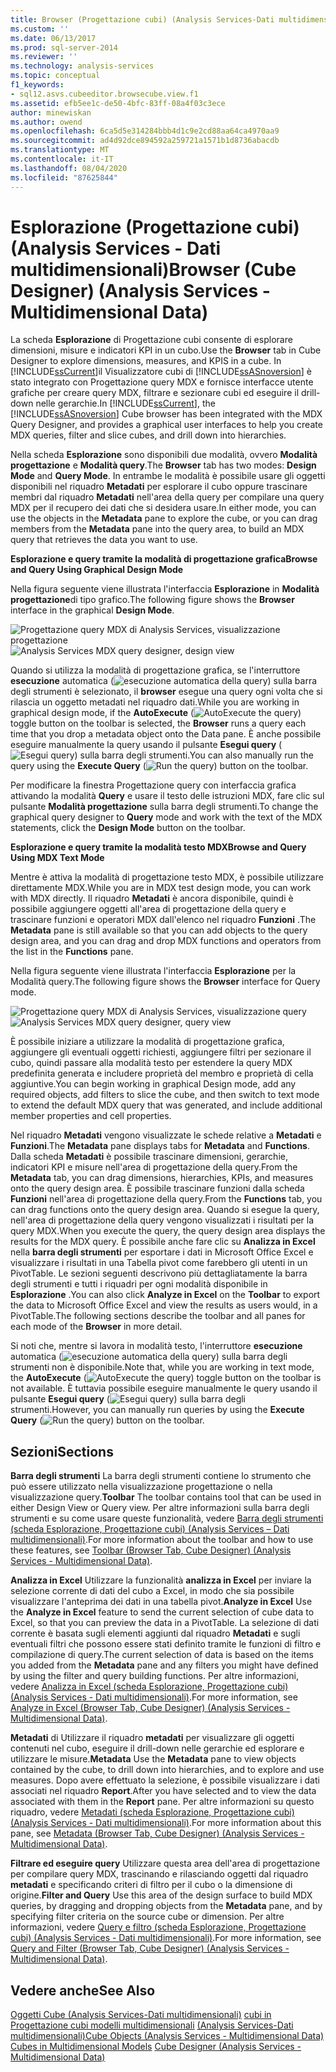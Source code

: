 ```yaml
---
title: Browser (Progettazione cubi) (Analysis Services-Dati multidimensionali) | Microsoft Docs
ms.custom: ''
ms.date: 06/13/2017
ms.prod: sql-server-2014
ms.reviewer: ''
ms.technology: analysis-services
ms.topic: conceptual
f1_keywords:
- sql12.asvs.cubeeditor.browsecube.view.f1
ms.assetid: efb5ee1c-de50-4bfc-83ff-08a4f03c3ece
author: minewiskan
ms.author: owend
ms.openlocfilehash: 6ca5d5e314284bbb4d1c9e2cd88aa64ca4970aa9
ms.sourcegitcommit: ad4d92dce894592a259721a1571b1d8736abacdb
ms.translationtype: MT
ms.contentlocale: it-IT
ms.lasthandoff: 08/04/2020
ms.locfileid: "87625844"
---
```

# <a name="browser-cube-designer-analysis-services---multidimensional-data"></a><span data-ttu-id="9a146-102">Esplorazione (Progettazione cubi) (Analysis Services - Dati multidimensionali)</span><span class="sxs-lookup"><span data-stu-id="9a146-102">Browser (Cube Designer) (Analysis Services - Multidimensional Data)</span></span>
  <span data-ttu-id="9a146-103">La scheda **Esplorazione** di Progettazione cubi consente di esplorare dimensioni, misure e indicatori KPI in un cubo.</span><span class="sxs-lookup"><span data-stu-id="9a146-103">Use the **Browser** tab in Cube Designer to explore dimensions, measures, and KPIS in a cube.</span></span> <span data-ttu-id="9a146-104">In [!INCLUDE[ssCurrent](../includes/sscurrent-md.md)]il Visualizzatore cubi di [!INCLUDE[ssASnoversion](../includes/ssasnoversion-md.md)] è stato integrato con Progettazione query MDX e fornisce interfacce utente grafiche per creare query MDX, filtrare e sezionare cubi ed eseguire il drill-down nelle gerarchie.</span><span class="sxs-lookup"><span data-stu-id="9a146-104">In [!INCLUDE[ssCurrent](../includes/sscurrent-md.md)], the [!INCLUDE[ssASnoversion](../includes/ssasnoversion-md.md)] Cube browser has been integrated with the MDX Query Designer, and provides a graphical user interfaces to help you create MDX queries, filter and slice cubes, and drill down into hierarchies.</span></span>

 <span data-ttu-id="9a146-105">Nella scheda **Esplorazione** sono disponibili due modalità, ovvero **Modalità progettazione** e **Modalità query**.</span><span class="sxs-lookup"><span data-stu-id="9a146-105">The **Browser** tab has two modes: **Design Mode** and **Query Mode**.</span></span> <span data-ttu-id="9a146-106">In entrambe le modalità è possibile usare gli oggetti disponibili nel riquadro **Metadati** per esplorare il cubo oppure trascinare membri dal riquadro **Metadati** nell'area della query per compilare una query MDX per il recupero dei dati che si desidera usare.</span><span class="sxs-lookup"><span data-stu-id="9a146-106">In either mode, you can use the objects in the **Metadata** pane to explore the cube, or you can drag members from the **Metadata** pane into the query area, to build an MDX query that retrieves the data you want to use.</span></span>

 <span data-ttu-id="9a146-107">**Esplorazione e query tramite la modalità di progettazione grafica**</span><span class="sxs-lookup"><span data-stu-id="9a146-107">**Browse and Query Using Graphical Design Mode**</span></span>

 <span data-ttu-id="9a146-108">Nella figura seguente viene illustrata l'interfaccia **Esplorazione** in **Modalità progettazione**di tipo grafico.</span><span class="sxs-lookup"><span data-stu-id="9a146-108">The following figure shows the **Browser** interface in the graphical **Design Mode**.</span></span>

 <span data-ttu-id="9a146-109">![Progettazione query MDX di Analysis Services, visualizzazione progettazione](media/rsqd-dsawas-mdx-designmode.gif "Progettazione query MDX di Analysis Services, visualizzazione progettazione")</span><span class="sxs-lookup"><span data-stu-id="9a146-109">![Analysis Services MDX query designer, design view](media/rsqd-dsawas-mdx-designmode.gif "Analysis Services MDX query designer, design view")</span></span>

 <span data-ttu-id="9a146-110">Quando si utilizza la modalità di progettazione grafica, se l'interruttore **esecuzione** automatica (![esecuzione automatica della query](media/rsqdicon-autoexecute.gif "Esecuzione automatica della query")) sulla barra degli strumenti è selezionato, il **browser** esegue una query ogni volta che si rilascia un oggetto metadati nel riquadro dati.</span><span class="sxs-lookup"><span data-stu-id="9a146-110">While you are working in graphical design mode, if the **AutoExecute** (![AutoExecute the query](media/rsqdicon-autoexecute.gif "AutoExecute the query")) toggle button on the toolbar is selected, the **Browser** runs a query each time that you drop a metadata object onto the Data pane.</span></span> <span data-ttu-id="9a146-111">È anche possibile eseguire manualmente la query usando il pulsante **Esegui query** (![Esegui query](media/rsqdicon-run.gif "Eseguire la query")) sulla barra degli strumenti.</span><span class="sxs-lookup"><span data-stu-id="9a146-111">You can also manually run the query using the **Execute Query** (![Run the query](media/rsqdicon-run.gif "Run the query")) button on the toolbar.</span></span>

 <span data-ttu-id="9a146-112">Per modificare la finestra Progettazione query con interfaccia grafica attivando la modalità **Query** e usare il testo delle istruzioni MDX, fare clic sul pulsante **Modalità progettazione** sulla barra degli strumenti.</span><span class="sxs-lookup"><span data-stu-id="9a146-112">To change the graphical query designer to **Query** mode and work with the text of the MDX statements, click the **Design Mode** button on the toolbar.</span></span>

 <span data-ttu-id="9a146-113">**Esplorazione e query tramite la modalità testo MDX**</span><span class="sxs-lookup"><span data-stu-id="9a146-113">**Browse and Query Using MDX Text Mode**</span></span>

 <span data-ttu-id="9a146-114">Mentre è attiva la modalità di progettazione testo MDX, è possibile utilizzare direttamente MDX.</span><span class="sxs-lookup"><span data-stu-id="9a146-114">While you are in MDX test design mode, you can work with MDX directly.</span></span> <span data-ttu-id="9a146-115">Il riquadro **Metadati** è ancora disponibile, quindi è possibile aggiungere oggetti all'area di progettazione della query e trascinare funzioni e operatori MDX dall'elenco nel riquadro **Funzioni** .</span><span class="sxs-lookup"><span data-stu-id="9a146-115">The **Metadata** pane is still available so that you can add objects to the query design area, and you can drag and drop MDX functions and operators from the list in the **Functions** pane.</span></span>

 <span data-ttu-id="9a146-116">Nella figura seguente viene illustrata l'interfaccia **Esplorazione** per la Modalità query.</span><span class="sxs-lookup"><span data-stu-id="9a146-116">The following figure shows the **Browser** interface for Query mode.</span></span>

 <span data-ttu-id="9a146-117">![Progettazione query MDX di Analysis Services, visualizzazione query](media/rsqd-dsawas-mdx-querymode.gif "Progettazione query MDX di Analysis Services, visualizzazione query")</span><span class="sxs-lookup"><span data-stu-id="9a146-117">![Analysis Services MDX query designer, query view](media/rsqd-dsawas-mdx-querymode.gif "Analysis Services MDX query designer, query view")</span></span>

 <span data-ttu-id="9a146-118">È possibile iniziare a utilizzare la modalità di progettazione grafica, aggiungere gli eventuali oggetti richiesti, aggiungere filtri per sezionare il cubo, quindi passare alla modalità testo per estendere la query MDX predefinita generata e includere proprietà del membro e proprietà di cella aggiuntive.</span><span class="sxs-lookup"><span data-stu-id="9a146-118">You can begin working in graphical Design mode, add any required objects, add filters to slice the cube, and then switch to text mode to extend the default MDX query that was generated, and include additional member properties and cell properties.</span></span>

 <span data-ttu-id="9a146-119">Nel riquadro **Metadati** vengono visualizzate le schede relative a **Metadati** e **Funzioni**.</span><span class="sxs-lookup"><span data-stu-id="9a146-119">The **Metadata** pane displays tabs for **Metadata** and **Functions**.</span></span> <span data-ttu-id="9a146-120">Dalla scheda **Metadati** è possibile trascinare dimensioni, gerarchie, indicatori KPI e misure nell'area di progettazione della query.</span><span class="sxs-lookup"><span data-stu-id="9a146-120">From the **Metadata** tab, you can drag dimensions, hierarchies, KPIs, and measures onto the query design area.</span></span> <span data-ttu-id="9a146-121">È possibile trascinare funzioni dalla scheda **Funzioni** nell'area di progettazione della query.</span><span class="sxs-lookup"><span data-stu-id="9a146-121">From the **Functions** tab, you can drag functions onto the query design area.</span></span> <span data-ttu-id="9a146-122">Quando si esegue la query, nell'area di progettazione della query vengono visualizzati i risultati per la query MDX.</span><span class="sxs-lookup"><span data-stu-id="9a146-122">When you execute the query, the query design area displays the results for the MDX query.</span></span> <span data-ttu-id="9a146-123">È possibile anche fare clic su **Analizza in Excel** nella **barra degli strumenti** per esportare i dati in Microsoft Office Excel e visualizzare i risultati in una Tabella pivot come farebbero gli utenti in un PivotTable. Le sezioni seguenti descrivono più dettagliatamente la barra degli strumenti e tutti i riquadri per ogni modalità disponibile in **Esplorazione** .</span><span class="sxs-lookup"><span data-stu-id="9a146-123">You can also click **Analyze in Excel** on the **Toolbar** to export the data to Microsoft Office Excel and view the results as users would, in a PivotTable.The following sections describe the toolbar and all panes for each mode of the **Browser** in more detail.</span></span>

 <span data-ttu-id="9a146-124">Si noti che, mentre si lavora in modalità testo, l'interruttore **esecuzione** automatica (![esecuzione automatica della query](media/rsqdicon-autoexecute.gif "Esecuzione automatica della query")) sulla barra degli strumenti non è disponibile.</span><span class="sxs-lookup"><span data-stu-id="9a146-124">Note that, while you are working in text mode, the **AutoExecute** (![AutoExecute the query](media/rsqdicon-autoexecute.gif "AutoExecute the query")) toggle button on the toolbar is not available.</span></span> <span data-ttu-id="9a146-125">È tuttavia possibile eseguire manualmente le query usando il pulsante **Esegui query** (![Esegui query](media/rsqdicon-run.gif "Eseguire la query")) sulla barra degli strumenti.</span><span class="sxs-lookup"><span data-stu-id="9a146-125">However, you can manually run queries by using the **Execute Query** (![Run the query](media/rsqdicon-run.gif "Run the query")) button on the toolbar.</span></span>

## <a name="sections"></a><span data-ttu-id="9a146-126">Sezioni</span><span class="sxs-lookup"><span data-stu-id="9a146-126">Sections</span></span>
 <span data-ttu-id="9a146-127">**Barra degli strumenti** La barra degli strumenti contiene lo strumento che può essere utilizzato nella visualizzazione progettazione o nella visualizzazione query.</span><span class="sxs-lookup"><span data-stu-id="9a146-127">**Toolbar** The toolbar contains tool that can be used in either Design View or Query view.</span></span> <span data-ttu-id="9a146-128">Per altre informazioni sulla barra degli strumenti e su come usare queste funzionalità, vedere [Barra degli strumenti &#40;scheda Esplorazione, Progettazione cubi&#41; &#40;Analysis Services – Dati multidimensionali&#41;](toolbar-browser-tab-cube-designer-analysis-services-multidimensional-data.md).</span><span class="sxs-lookup"><span data-stu-id="9a146-128">For more information about the toolbar and how to use these features, see [Toolbar &#40;Browser Tab, Cube Designer&#41; &#40;Analysis Services - Multidimensional Data&#41;](toolbar-browser-tab-cube-designer-analysis-services-multidimensional-data.md).</span></span>

 <span data-ttu-id="9a146-129">**Analizza in Excel** Utilizzare la funzionalità **analizza in Excel** per inviare la selezione corrente di dati del cubo a Excel, in modo che sia possibile visualizzare l'anteprima dei dati in una tabella pivot.</span><span class="sxs-lookup"><span data-stu-id="9a146-129">**Analyze in Excel** Use the **Analyze in Excel** feature to send the current selection of cube data to Excel, so that you can preview the data in a PivotTable.</span></span> <span data-ttu-id="9a146-130">La selezione di dati corrente è basata sugli elementi aggiunti dal riquadro **Metadati** e sugli eventuali filtri che possono essere stati definito tramite le funzioni di filtro e compilazione di query.</span><span class="sxs-lookup"><span data-stu-id="9a146-130">The current selection of data is based on the items you added from the **Metadata** pane and any filters you might have defined by using the filter and query building functions.</span></span> <span data-ttu-id="9a146-131">Per altre informazioni, vedere [Analizza in Excel &#40;scheda Esplorazione, Progettazione cubi&#41; &#40;Analysis Services - Dati multidimensionali&#41;](analyze-in-excel-browser-cube-designer-analysis-services-multidimensional-data.md).</span><span class="sxs-lookup"><span data-stu-id="9a146-131">For more information, see [Analyze in Excel &#40;Browser Tab, Cube Designer&#41; &#40;Analysis Services - Multidimensional Data&#41;](analyze-in-excel-browser-cube-designer-analysis-services-multidimensional-data.md).</span></span>

 <span data-ttu-id="9a146-132">**Metadati** di Utilizzare il riquadro **metadati** per visualizzare gli oggetti contenuti nel cubo, eseguire il drill-down nelle gerarchie ed esplorare e utilizzare le misure.</span><span class="sxs-lookup"><span data-stu-id="9a146-132">**Metadata** Use the **Metadata** pane to view objects contained by the cube, to drill down into hierarchies, and to explore and use measures.</span></span> <span data-ttu-id="9a146-133">Dopo avere effettuato la selezione, è possibile visualizzare i dati associati nel riquadro **Report**.</span><span class="sxs-lookup"><span data-stu-id="9a146-133">After you have selected and to view the data associated with them in the **Report** pane.</span></span> <span data-ttu-id="9a146-134">Per altre informazioni su questo riquadro, vedere [Metadati &#40;scheda Esplorazione, Progettazione cubi&#41; &#40;Analysis Services - Dati multidimensionali&#41;](metadata-browser-tab-cube-designer-analysis-services-multidimensional-data.md).</span><span class="sxs-lookup"><span data-stu-id="9a146-134">For more information about this pane, see [Metadata &#40;Browser Tab, Cube Designer&#41; &#40;Analysis Services - Multidimensional Data&#41;](metadata-browser-tab-cube-designer-analysis-services-multidimensional-data.md).</span></span>

 <span data-ttu-id="9a146-135">**Filtrare ed eseguire query** Utilizzare questa area dell'area di progettazione per compilare query MDX, trascinando e rilasciando oggetti dal riquadro **metadati** e specificando criteri di filtro per il cubo o la dimensione di origine.</span><span class="sxs-lookup"><span data-stu-id="9a146-135">**Filter and Query** Use this area of the design surface to build MDX queries, by dragging and dropping objects from the **Metadata** pane, and by specifying filter criteria on the source cube or dimension.</span></span> <span data-ttu-id="9a146-136">Per altre informazioni, vedere [Query e filtro &#40;scheda Esplorazione, Progettazione cubi&#41; &#40;Analysis Services - Dati multidimensionali&#41;](query-filter-browser-cube-designer-analysis-services-multidimensional-data.md).</span><span class="sxs-lookup"><span data-stu-id="9a146-136">For more information, see [Query and Filter &#40;Browser Tab, Cube Designer&#41; &#40;Analysis Services - Multidimensional Data&#41;](query-filter-browser-cube-designer-analysis-services-multidimensional-data.md).</span></span>

## <a name="see-also"></a><span data-ttu-id="9a146-137">Vedere anche</span><span class="sxs-lookup"><span data-stu-id="9a146-137">See Also</span></span>
 <span data-ttu-id="9a146-138">[Oggetti Cube &#40;Analysis Services-Dati multidimensionali&#41;](multidimensional-models-olap-logical-cube-objects/cube-objects-analysis-services-multidimensional-data.md) [cubi in Progettazione cubi modelli multidimensionali](multidimensional-models/cubes-in-multidimensional-models.md) [&#40;Analysis Services-Dati multidimensionali&#41;](cube-designer-analysis-services-multidimensional-data.md)</span><span class="sxs-lookup"><span data-stu-id="9a146-138">[Cube Objects &#40;Analysis Services - Multidimensional Data&#41;](multidimensional-models-olap-logical-cube-objects/cube-objects-analysis-services-multidimensional-data.md) [Cubes in Multidimensional Models](multidimensional-models/cubes-in-multidimensional-models.md) [Cube Designer &#40;Analysis Services - Multidimensional Data&#41;](cube-designer-analysis-services-multidimensional-data.md)</span></span>


